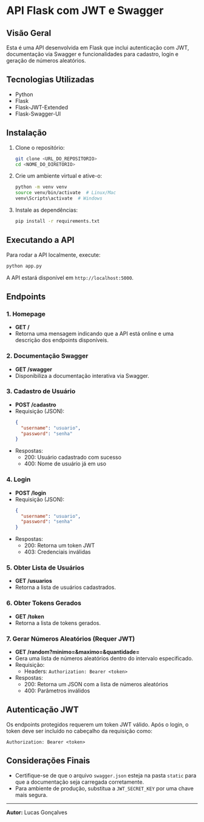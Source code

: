 # API Flask com JWT e Swagger

## Visão Geral
Esta é uma API desenvolvida em Flask que inclui autenticação com JWT, documentação via Swagger e funcionalidades para cadastro, login e geração de números aleatórios.

## Tecnologias Utilizadas
- Python
- Flask
- Flask-JWT-Extended
- Flask-Swagger-UI

## Instalação
1. Clone o repositório:
   ```bash
   git clone <URL_DO_REPOSITORIO>
   cd <NOME_DO_DIRETORIO>
   ```
2. Crie um ambiente virtual e ative-o:
   ```bash
   python -m venv venv
   source venv/bin/activate  # Linux/Mac
   venv\Scripts\activate  # Windows
   ```
3. Instale as dependências:
   ```bash
   pip install -r requirements.txt
   ```

## Executando a API
Para rodar a API localmente, execute:
```bash
python app.py
```
A API estará disponível em `http://localhost:5000`.

## Endpoints
### 1. Homepage
- **GET /**
- Retorna uma mensagem indicando que a API está online e uma descrição dos endpoints disponíveis.

### 2. Documentação Swagger
- **GET /swagger**
- Disponibiliza a documentação interativa via Swagger.

### 3. Cadastro de Usuário
- **POST /cadastro**
- Requisição (JSON):
  ```json
  {
    "username": "usuario",
    "password": "senha"
  }
  ```
- Respostas:
  - 200: Usuário cadastrado com sucesso
  - 400: Nome de usuário já em uso

### 4. Login
- **POST /login**
- Requisição (JSON):
  ```json
  {
    "username": "usuario",
    "password": "senha"
  }
  ```
- Respostas:
  - 200: Retorna um token JWT
  - 403: Credenciais inválidas

### 5. Obter Lista de Usuários
- **GET /usuarios**
- Retorna a lista de usuários cadastrados.

### 6. Obter Tokens Gerados
- **GET /token**
- Retorna a lista de tokens gerados.

### 7. Gerar Números Aleatórios (Requer JWT)
- **GET /random?minimo=<valor>&maximo=<valor>&quantidade=<valor>**
- Gera uma lista de números aleatórios dentro do intervalo especificado.
- Requisição:
  - Headers: `Authorization: Bearer <token>`
- Respostas:
  - 200: Retorna um JSON com a lista de números aleatórios
  - 400: Parâmetros inválidos

## Autenticação JWT
Os endpoints protegidos requerem um token JWT válido. Após o login, o token deve ser incluído no cabeçalho da requisição como:
```
Authorization: Bearer <token>
```

## Considerações Finais
- Certifique-se de que o arquivo `swagger.json` esteja na pasta `static` para que a documentação seja carregada corretamente.
- Para ambiente de produção, substitua a `JWT_SECRET_KEY` por uma chave mais segura.

---
**Autor:** Lucas Gonçalves

